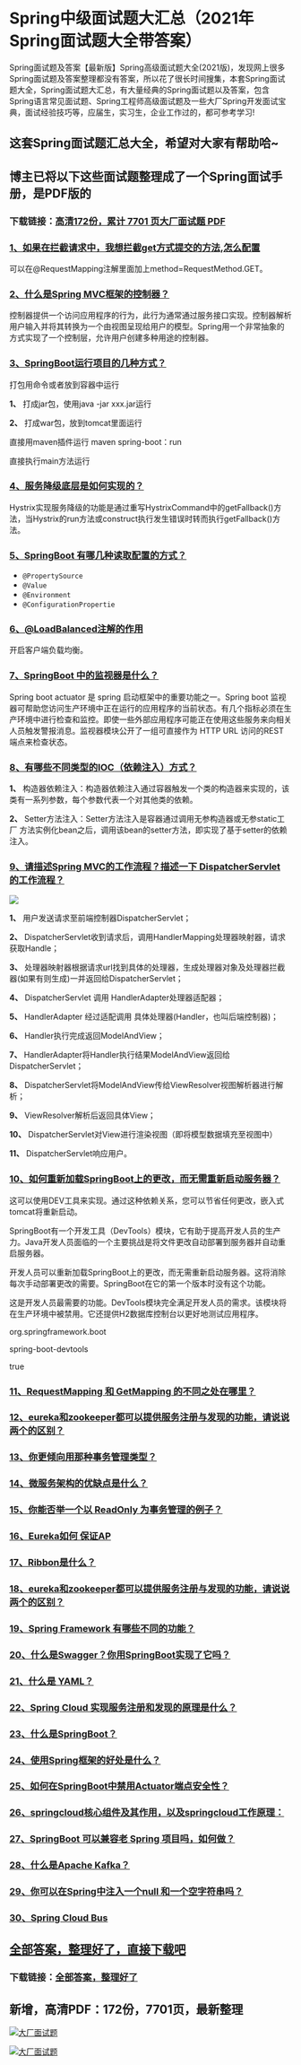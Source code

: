 # Spring中级面试题大汇总（2021年Spring面试题大全带答案）

Spring面试题及答案【最新版】Spring高级面试题大全(2021版)，发现网上很多Spring面试题及答案整理都没有答案，所以花了很长时间搜集，本套Spring面试题大全，Spring面试题大汇总，有大量经典的Spring面试题以及答案，包含Spring语言常见面试题、Spring工程师高级面试题及一些大厂Spring开发面试宝典，面试经验技巧等，应届生，实习生，企业工作过的，都可参考学习!

## 这套Spring面试题汇总大全，希望对大家有帮助哈~ 

## 博主已将以下这些面试题整理成了一个Spring面试手册，是PDF版的

### 下载链接：[高清172份，累计 7701 页大厂面试题  PDF](https://github.com/javatechnorth/javanorth-itbooks/blob/master/docs/index.md)


### [1、如果在拦截请求中，我想拦截get方式提交的方法,怎么配置](https://gitee.com/souyunku/NewDevBooks/blob/master/docs/Spring/Spring中级面试题大汇总（2021年Spring面试题大全带答案）.md#1如果在拦截请求中我想拦截get方式提交的方法,怎么配置)  




可以在@RequestMapping注解里面加上method=RequestMethod.GET。


### [2、什么是Spring MVC框架的控制器？](https://gitee.com/souyunku/NewDevBooks/blob/master/docs/Spring/Spring中级面试题大汇总（2021年Spring面试题大全带答案）.md#2什么是spring-mvc框架的控制器)  


控制器提供一个访问应用程序的行为，此行为通常通过服务接口实现。控制器解析用户输入并将其转换为一个由视图呈现给用户的模型。Spring用一个非常抽象的方式实现了一个控制层，允许用户创建多种用途的控制器。


### [3、SpringBoot运行项目的几种方式？](https://gitee.com/souyunku/NewDevBooks/blob/master/docs/Spring/Spring中级面试题大汇总（2021年Spring面试题大全带答案）.md#3springboot运行项目的几种方式)  


打包用命令或者放到容器中运行

**1、** 打成jar包，使用java -jar xxx.jar运行

**2、** 打成war包，放到tomcat里面运行

直接用maven插件运行   maven spring-boot：run

直接执行main方法运行


### [4、服务降级底层是如何实现的？](https://gitee.com/souyunku/NewDevBooks/blob/master/docs/Spring/Spring中级面试题大汇总（2021年Spring面试题大全带答案）.md#4服务降级底层是如何实现的)  


Hystrix实现服务降级的功能是通过重写HystrixCommand中的getFallback()方法，当Hystrix的run方法或construct执行发生错误时转而执行getFallback()方法。


### [5、SpringBoot 有哪几种读取配置的方式？](https://gitee.com/souyunku/NewDevBooks/blob/master/docs/Spring/Spring中级面试题大汇总（2021年Spring面试题大全带答案）.md#5springboot-有哪几种读取配置的方式)  


- `@PropertySource`
- `@Value`
- `@Environment`
- `@ConfigurationPropertie`


### [6、@LoadBalanced注解的作用](https://gitee.com/souyunku/NewDevBooks/blob/master/docs/Spring/Spring中级面试题大汇总（2021年Spring面试题大全带答案）.md#6@loadbalanced注解的作用)  


开启客户端负载均衡。


### [7、SpringBoot 中的监视器是什么？](https://gitee.com/souyunku/NewDevBooks/blob/master/docs/Spring/Spring中级面试题大汇总（2021年Spring面试题大全带答案）.md#7springboot-中的监视器是什么)  


Spring boot actuator 是 spring 启动框架中的重要功能之一。Spring boot 监视器可帮助您访问生产环境中正在运行的应用程序的当前状态。有几个指标必须在生产环境中进行检查和监控。即使一些外部应用程序可能正在使用这些服务来向相关人员触发警报消息。监视器模块公开了一组可直接作为 HTTP URL 访问的REST 端点来检查状态。


### [8、有哪些不同类型的IOC（依赖注入）方式？](https://gitee.com/souyunku/NewDevBooks/blob/master/docs/Spring/Spring中级面试题大汇总（2021年Spring面试题大全带答案）.md#8有哪些不同类型的ioc依赖注入方式)  


**1、** 构造器依赖注入：构造器依赖注入通过容器触发一个类的构造器来实现的，该类有一系列参数，每个参数代表一个对其他类的依赖。

**2、** Setter方法注入：Setter方法注入是容器通过调用无参构造器或无参static工厂 方法实例化bean之后，调用该bean的setter方法，即实现了基于setter的依赖注入。


### [9、请描述Spring MVC的工作流程？描述一下 DispatcherServlet 的工作流程？](https://gitee.com/souyunku/NewDevBooks/blob/master/docs/Spring/Spring中级面试题大汇总（2021年Spring面试题大全带答案）.md#9请描述spring-mvc的工作流程描述一下-dispatcherservlet-的工作流程)  


![](https://gitee.com/souyunkutech/souyunku-home/raw/master/images/souyunku-web/2020/5/2/042/38/80_1.png#alt=80%5C_1.png)

**1、** 用户发送请求至前端控制器DispatcherServlet；

**2、** DispatcherServlet收到请求后，调用HandlerMapping处理器映射器，请求获取Handle；

**3、** 处理器映射器根据请求url找到具体的处理器，生成处理器对象及处理器拦截器(如果有则生成)一并返回给DispatcherServlet；

**4、** DispatcherServlet 调用 HandlerAdapter处理器适配器；

**5、** HandlerAdapter 经过适配调用 具体处理器(Handler，也叫后端控制器)；

**6、** Handler执行完成返回ModelAndView；

**7、** HandlerAdapter将Handler执行结果ModelAndView返回给DispatcherServlet；

**8、** DispatcherServlet将ModelAndView传给ViewResolver视图解析器进行解析；

**9、** ViewResolver解析后返回具体View；

**10、** DispatcherServlet对View进行渲染视图（即将模型数据填充至视图中）

**11、** DispatcherServlet响应用户。


### [10、如何重新加载SpringBoot上的更改，而无需重新启动服务器？](https://gitee.com/souyunku/NewDevBooks/blob/master/docs/Spring/Spring中级面试题大汇总（2021年Spring面试题大全带答案）.md#10如何重新加载springboot上的更改而无需重新启动服务器)  


这可以使用DEV工具来实现。通过这种依赖关系，您可以节省任何更改，嵌入式tomcat将重新启动。

SpringBoot有一个开发工具（DevTools）模块，它有助于提高开发人员的生产力。Java开发人员面临的一个主要挑战是将文件更改自动部署到服务器并自动重启服务器。

开发人员可以重新加载SpringBoot上的更改，而无需重新启动服务器。这将消除每次手动部署更改的需要。SpringBoot在它的第一个版本时没有这个功能。

这是开发人员最需要的功能。DevTools模块完全满足开发人员的需求。该模块将在生产环境中被禁用。它还提供H2数据库控制台以更好地测试应用程序。

org.springframework.boot

spring-boot-devtools

true


### [11、RequestMapping 和 GetMapping 的不同之处在哪里？](https://gitee.com/souyunku/NewDevBooks/blob/master/docs/Spring/Spring中级面试题大汇总（2021年Spring面试题大全带答案）.md#11requestmapping-和-getmapping-的不同之处在哪里)  

### [12、eureka和zookeeper都可以提供服务注册与发现的功能，请说说两个的区别？](https://gitee.com/souyunku/NewDevBooks/blob/master/docs/Spring/Spring中级面试题大汇总（2021年Spring面试题大全带答案）.md#12eureka和zookeeper都可以提供服务注册与发现的功能请说说两个的区别)  

### [13、你更倾向用那种事务管理类型？](https://gitee.com/souyunku/NewDevBooks/blob/master/docs/Spring/Spring中级面试题大汇总（2021年Spring面试题大全带答案）.md#13你更倾向用那种事务管理类型)  

### [14、微服务架构的优缺点是什么？](https://gitee.com/souyunku/NewDevBooks/blob/master/docs/Spring/Spring中级面试题大汇总（2021年Spring面试题大全带答案）.md#14微服务架构的优缺点是什么)  

### [15、你能否举一个以 ReadOnly 为事务管理的例子？](https://gitee.com/souyunku/NewDevBooks/blob/master/docs/Spring/Spring中级面试题大汇总（2021年Spring面试题大全带答案）.md#15你能否举一个以-readonly-为事务管理的例子)  

### [16、Eureka如何 保证AP](https://gitee.com/souyunku/NewDevBooks/blob/master/docs/Spring/Spring中级面试题大汇总（2021年Spring面试题大全带答案）.md#16eureka如何-保证ap)  

### [17、Ribbon是什么？](https://gitee.com/souyunku/NewDevBooks/blob/master/docs/Spring/Spring中级面试题大汇总（2021年Spring面试题大全带答案）.md#17ribbon是什么)  

### [18、eureka和zookeeper都可以提供服务注册与发现的功能，请说说两个的区别？](https://gitee.com/souyunku/NewDevBooks/blob/master/docs/Spring/Spring中级面试题大汇总（2021年Spring面试题大全带答案）.md#18eureka和zookeeper都可以提供服务注册与发现的功能请说说两个的区别)  

### [19、Spring Framework 有哪些不同的功能？](https://gitee.com/souyunku/NewDevBooks/blob/master/docs/Spring/Spring中级面试题大汇总（2021年Spring面试题大全带答案）.md#19spring-framework-有哪些不同的功能)  

### [20、什么是Swagger？你用SpringBoot实现了它吗？](https://gitee.com/souyunku/NewDevBooks/blob/master/docs/Spring/Spring中级面试题大汇总（2021年Spring面试题大全带答案）.md#20什么是swagger你用springboot实现了它吗)  

### [21、什么是 YAML？](https://gitee.com/souyunku/NewDevBooks/blob/master/docs/Spring/Spring中级面试题大汇总（2021年Spring面试题大全带答案）.md#21什么是-yaml)  

### [22、Spring Cloud 实现服务注册和发现的原理是什么？](https://gitee.com/souyunku/NewDevBooks/blob/master/docs/Spring/Spring中级面试题大汇总（2021年Spring面试题大全带答案）.md#22spring-cloud-实现服务注册和发现的原理是什么)  

### [23、什么是SpringBoot？](https://gitee.com/souyunku/NewDevBooks/blob/master/docs/Spring/Spring中级面试题大汇总（2021年Spring面试题大全带答案）.md#23什么是springboot)  

### [24、使用Spring框架的好处是什么？](https://gitee.com/souyunku/NewDevBooks/blob/master/docs/Spring/Spring中级面试题大汇总（2021年Spring面试题大全带答案）.md#24使用spring框架的好处是什么)  

### [25、如何在SpringBoot中禁用Actuator端点安全性？](https://gitee.com/souyunku/NewDevBooks/blob/master/docs/Spring/Spring中级面试题大汇总（2021年Spring面试题大全带答案）.md#25如何在springboot中禁用actuator端点安全性)  

### [26、springcloud核⼼组件及其作⽤，以及springcloud⼯作原理：](https://gitee.com/souyunku/NewDevBooks/blob/master/docs/Spring/Spring中级面试题大汇总（2021年Spring面试题大全带答案）.md#26springcloud核⼼组件及其作⽤以及springcloud⼯作原理：)  

### [27、SpringBoot 可以兼容老 Spring 项目吗，如何做？](https://gitee.com/souyunku/NewDevBooks/blob/master/docs/Spring/Spring中级面试题大汇总（2021年Spring面试题大全带答案）.md#27springboot-可以兼容老-spring-项目吗如何做)  

### [28、什么是Apache Kafka？](https://gitee.com/souyunku/NewDevBooks/blob/master/docs/Spring/Spring中级面试题大汇总（2021年Spring面试题大全带答案）.md#28什么是apache-kafka)  

### [29、你可以在Spring中注入一个null 和一个空字符串吗？](https://gitee.com/souyunku/NewDevBooks/blob/master/docs/Spring/Spring中级面试题大汇总（2021年Spring面试题大全带答案）.md#29你可以在spring中注入一个null-和一个空字符串吗)  

### [30、Spring Cloud Bus](https://gitee.com/souyunku/NewDevBooks/blob/master/docs/Spring/Spring中级面试题大汇总（2021年Spring面试题大全带答案）.md#30spring-cloud-bus)  





## [全部答案，整理好了，直接下载吧](https://gitee.com/souyunku/DevBooks/blob/master/docs/daan.md)

### 下载链接：[全部答案，整理好了](https://gitee.com/souyunku/NewDevBooks/blob/master/docs/daan.md)




## 新增，高清PDF：172份，7701页，最新整理

[![大厂面试题](https://www.souyunku.com/wp-content/uploads/weixin/mst.png "架构师专栏")](https://www.souyunku.com/wp-content/uploads/weixin/githup-weixin.png "架构师专栏")

[![大厂面试题](https://www.souyunku.com/wp-content/uploads/weixin/githup-weixin.png "架构师专栏")](https://www.souyunku.com/wp-content/uploads/weixin/githup-weixin.png "架构师专栏")
